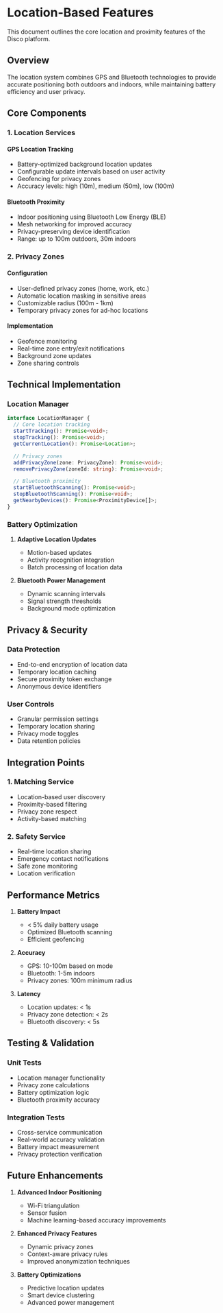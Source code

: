 # Location-Based Features

This document outlines the core location and proximity features of the Disco platform.

## Overview

The location system combines GPS and Bluetooth technologies to provide accurate positioning both outdoors and indoors, while maintaining battery efficiency and user privacy.

## Core Components

### 1. Location Services

#### GPS Location Tracking

- Battery-optimized background location updates
- Configurable update intervals based on user activity
- Geofencing for privacy zones
- Accuracy levels: high (10m), medium (50m), low (100m)

#### Bluetooth Proximity

- Indoor positioning using Bluetooth Low Energy (BLE)
- Mesh networking for improved accuracy
- Privacy-preserving device identification
- Range: up to 100m outdoors, 30m indoors

### 2. Privacy Zones

#### Configuration

- User-defined privacy zones (home, work, etc.)
- Automatic location masking in sensitive areas
- Customizable radius (100m - 1km)
- Temporary privacy zones for ad-hoc locations

#### Implementation

- Geofence monitoring
- Real-time zone entry/exit notifications
- Background zone updates
- Zone sharing controls

## Technical Implementation

### Location Manager

```typescript
interface LocationManager {
  // Core location tracking
  startTracking(): Promise<void>;
  stopTracking(): Promise<void>;
  getCurrentLocation(): Promise<Location>;

  // Privacy zones
  addPrivacyZone(zone: PrivacyZone): Promise<void>;
  removePrivacyZone(zoneId: string): Promise<void>;

  // Bluetooth proximity
  startBluetoothScanning(): Promise<void>;
  stopBluetoothScanning(): Promise<void>;
  getNearbyDevices(): Promise<ProximityDevice[]>;
}
```

### Battery Optimization

1. **Adaptive Location Updates**

   - Motion-based updates
   - Activity recognition integration
   - Batch processing of location data

2. **Bluetooth Power Management**
   - Dynamic scanning intervals
   - Signal strength thresholds
   - Background mode optimization

## Privacy & Security

### Data Protection

- End-to-end encryption of location data
- Temporary location caching
- Secure proximity token exchange
- Anonymous device identifiers

### User Controls

- Granular permission settings
- Temporary location sharing
- Privacy mode toggles
- Data retention policies

## Integration Points

### 1. Matching Service

- Location-based user discovery
- Proximity-based filtering
- Privacy zone respect
- Activity-based matching

### 2. Safety Service

- Real-time location sharing
- Emergency contact notifications
- Safe zone monitoring
- Location verification

## Performance Metrics

1. **Battery Impact**

   - < 5% daily battery usage
   - Optimized Bluetooth scanning
   - Efficient geofencing

2. **Accuracy**

   - GPS: 10-100m based on mode
   - Bluetooth: 1-5m indoors
   - Privacy zones: 100m minimum radius

3. **Latency**
   - Location updates: < 1s
   - Privacy zone detection: < 2s
   - Bluetooth discovery: < 5s

## Testing & Validation

### Unit Tests

- Location manager functionality
- Privacy zone calculations
- Battery optimization logic
- Bluetooth proximity accuracy

### Integration Tests

- Cross-service communication
- Real-world accuracy validation
- Battery impact measurement
- Privacy protection verification

## Future Enhancements

1. **Advanced Indoor Positioning**

   - Wi-Fi triangulation
   - Sensor fusion
   - Machine learning-based accuracy improvements

2. **Enhanced Privacy Features**

   - Dynamic privacy zones
   - Context-aware privacy rules
   - Improved anonymization techniques

3. **Battery Optimizations**
   - Predictive location updates
   - Smart device clustering
   - Advanced power management
